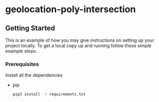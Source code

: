 # geolocation-poly-intersection

<!-- GETTING STARTED -->
## Getting Started

This is an example of how you may give instructions on setting up your project locally.
To get a local copy up and running follow these simple example steps.

### Prerequisites

Install all the dependencies
* pip
  ```sh
  pip3 install -r requirements.txt
  ```


